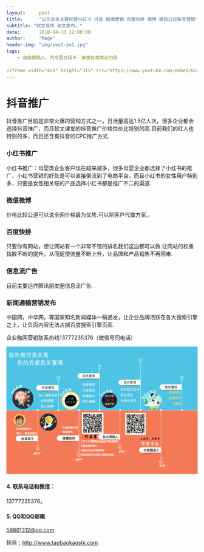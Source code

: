 ```yaml
---
layout:     post
title:      "公司业务主要经营小红书 抖音 新闻营销 百度快排 微博 微信公众账号营销"
subtitle: "软文写作 软文发布。"
date:       2018-04-10 12:00:00
author:     "Mage"
header-img: "img/post-yu1.jpg"
tags:
    - 自由撰稿人、代写图文段子、承接各类商业约稿

<iframe width="420" height="315" src="https://www.youtube.com/embed/GzdKMVn8avo" frameborder="0" allowfullscreen></iframe>
---
```


# 抖音推广

抖音推广目前是非常火爆的营销方式之一，日活量高达1.5亿人次，很多企业都会选择抖音推广，而且软文课堂的抖音推广价格性价比特别的高.目前我们的红人也特别的多，而且还含有抖音的CPC推广方式.

### 小红书推广

小红书推广：母婴类企业客户现在越来越多，很多母婴企业都选择了小红书的推广，小红书营销的好处是可以直接倒流到了电商平台，而且小红书的女性用户特别多，只要是女性相关联的产品选择小红书都是推广不二的渠道.

### 微信微博

价格比较公道可以说全网价格最为优势.可以帮客户代做方案.。

### 百度快排

只要你有网站，想让网站有一个非常不错的排名我们这边都可以做.让网站的权重指数不断的提升，从而促使流量不断上升，让品牌和产品销售不再困难.

### 信息流广告

目前主要运作腾讯朋友圈信息流广告.

### 新闻通稿营销发布

中国网，中华网，等国家知名新闻媒体一稿通发，让企业品牌活跃在各大搜索引擎之上，让负面内容无法占据百度搜索引擎页面.

企业触网营销联系热线13777235376（微信号同电话）

![微信与电话联系方式：13777235376](/img/xiezuo.jpg)

#### 4.  联系电话和微信：

13777235376。

#### 5. QQ和QQ邮箱

59861312@qq.com

转自：http://www.taobaokaoshi.com
